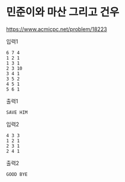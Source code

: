 # 민준이와 마산 그리고 건우
https://www.acmicpc.net/problem/18223

입력1
```text
6 7 4
1 2 1
1 3 1
2 3 10
3 4 1
3 5 2
4 5 1
5 6 1
```
출력1
```text
SAVE HIM
```
입력2
```text
4 3 3
1 2 1
2 3 1
2 4 1
```
출력2
```text
GOOD BYE
```